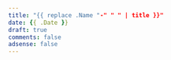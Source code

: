 ```yaml
---
title: "{{ replace .Name "-" " " | title }}"
date: {{ .Date }}
draft: true
comments: false
adsense: false
---
```


